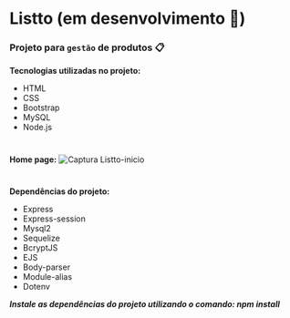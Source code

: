 # Listto (em desenvolvimento 🚧)

### Projeto para `gestão` de produtos 📋

**Tecnologias utilizadas no projeto:**
  * HTML
  * CSS
  * Bootstrap
  * MySQL
  * Node.js
#
**Home page:**
![Captura Listto-inicio](https://user-images.githubusercontent.com/79430646/180789964-66e02e67-fe20-4dbf-83b6-15fb93d6915c.PNG)

#

**Dependências do projeto:**
  * Express
  * Express-session
  * Mysql2
  * Sequelize
  * BcryptJS
  * EJS
  * Body-parser
  * Module-alias
  * Dotenv
  
  ***Instale as dependências do projeto utilizando o comando: npm install***
